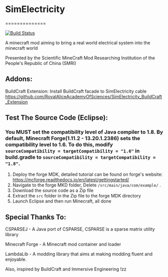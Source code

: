 # SimElectricity
==============

[![Build Status](https://travis-ci.org/RoyalAliceAcademyOfSciences/SimElectricity.svg?branch=master)](https://travis-ci.org/RoyalAliceAcademyOfSciences/SimElectricity)

A minecraft mod aiming to bring a real world electrical system into the minecraft world

Presented by the Scientific MineCraft Mod Researching Institution of the People's Republic of China (SMRI)

## Addons:
BuildCraft Extension:
Install BuildCraft facade to SimElectricity cable
https://github.com/RoyalAliceAcademyOfSciences/SimElectricity_BuildCraft_Extension

## Test The Source Code (Eclipse):
### You MUST set the compatibility level of Java compiler to 1.8. By default, Minecraft Forge(1.11.2 - 13.20.1.2386) sets the compatibility level to 1.6. To do this, modify `sourceCompatibility = targetCompatibility = "1.6"` in build.gradle to `sourceCompatibility = targetCompatibility = "1.8"`.
1. Deploy the forge MDK, detailed tutorial can be found on forge's website: https://mcforge.readthedocs.io/en/latest/gettingstarted/
2. Navigate to the forge MKD folder, Delete `/src/main/java/com/example/` .
3. Download the source code as a Zip file
4. Extract the `src` folder in the Zip file to the forge MDK directory
5. Launch Eclipse and then run Minecraft, all done

## Special Thanks To:

CSPARSEJ - A Java port of CSPARSE, CSPARSE is a sparse matrix utility library

Minecraft Forge - A Minecraft mod container and loader

LambdaLib - A modding library that aims at making modding fluent and enjoyable.

Also, inspired by BuildCraft and Immersive Engineering !zz
